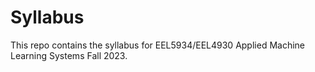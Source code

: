 # Syllabus
This repo contains the syllabus for EEL5934/EEL4930 Applied Machine Learning Systems Fall 2023.
